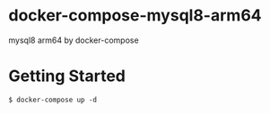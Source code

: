 # docker-compose-mysql8-arm64

mysql8 arm64 by docker-compose

# Getting Started
```
$ docker-compose up -d
```